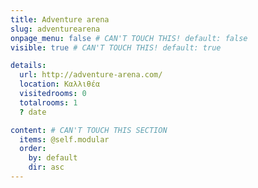 ```yaml
---
title: Adventure arena
slug: adventurearena
onpage_menu: false # CAN'T TOUCH THIS! default: false
visible: true # CAN'T TOUCH THIS! default: true

details:
  url: http://adventure-arena.com/
  location: Καλλιθέα
  visitedrooms: 0
  totalrooms: 1
  ? date

content: # CAN'T TOUCH THIS SECTION
  items: @self.modular
  order:
    by: default
    dir: asc
---
```

